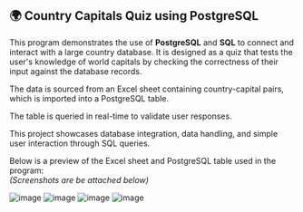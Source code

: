 ## 🌍 Country Capitals Quiz using PostgreSQL

This program demonstrates the use of **PostgreSQL** and **SQL** to connect and interact with a large country database. It is designed as a quiz that tests the user's knowledge of world capitals by checking the correctness of their input against the database records.

The data is sourced from an Excel sheet containing country-capital pairs, which is imported into a PostgreSQL table.

The table is queried in real-time to validate user responses.

This project showcases database integration, data handling, and simple user interaction through SQL queries.

Below is a preview of the Excel sheet and PostgreSQL table used in the program:  
*(Screenshots are be attached below)*


![image](https://github.com/user-attachments/assets/a4e26683-c9e9-4cac-8b19-76b9b7389eec)
![image](https://github.com/user-attachments/assets/4b211b9a-edec-4467-bb20-d51684e56c18)
![image](https://github.com/user-attachments/assets/6f2cd049-35c5-4d56-8c23-a62726504c48)
![image](https://github.com/user-attachments/assets/c780fa33-850a-46b0-aa80-041f05d56880)
